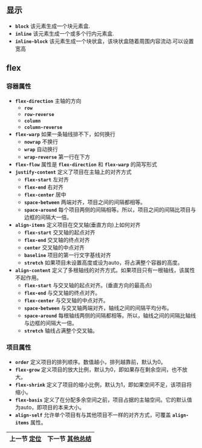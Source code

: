 ## 显示
* __`block`__ 该元素生成一个块元素盒.
* __`inline`__ 该元素生成一个或多个行内元素盒.
* __`inline-block`__ 该元素生成一个块状盒，该块状盒随着周围内容流动.可以设置宽高
## flex
### 容器属性
* __`flex-direction`__ 主轴的方向
  * __`row`__ 
  * __`row-reverse`__ 
  * __`column`__ 
  * __`column-reverse`__ 
* __`flex-warp`__ 如果一条轴线排不下，如何换行
  * __`nowrap`__ 不换行
  * __`wrap`__ 自动换行
  * __`wrap-reverse`__ 第一行在下方
* __`flex-flow`__ 属性是 __`flex-direction`__ 和 __`flex-warp`__ 的简写形式
* __`justify-content`__ 定义了项目在主轴上的对齐方式
  * __`flex-start`__  左对齐
  * __`flex-end`__ 右对齐
  * __`flex-center`__ 居中
  * __`space-between`__ 两端对齐，项目之间的间隔都相等。
  * __`space-around`__ 每个项目两侧的间隔相等。所以，项目之间的间隔比项目与边框的间隔大一倍。
* __`align-items`__ 定义项目在交叉轴(垂直方向)上如何对齐
  * __`flex-start`__ 交叉轴的起点对齐
  * __`flex-end`__ 交叉轴的终点对齐
  * __`center`__ 交叉轴的中点对齐
  * __`baseline`__ 项目的第一行文字基线对齐
  * __`stretch`__ 如果项目未设置高度或设为auto，将占满整个容器的高度。
* __`align-content`__ 定义了多根轴线的对齐方式。如果项目只有一根轴线，该属性不起作用。
  * __`flex-start`__ 与交叉轴的起点对齐。(垂直方向的最高点)
  * __`flex-end`__ 与交叉轴的终点对齐。
  * __`flex-center`__ 与交叉轴的中点对齐。
  * __`space-between`__ 与交叉轴两端对齐，轴线之间的间隔平均分布。
  * __`space-around`__ 每根轴线两侧的间隔都相等。所以，轴线之间的间隔比轴线与边框的间隔大一倍。
  * __`stretch`__ 轴线占满整个交叉轴。
### 项目属性
* __`order`__ 定义项目的排列顺序。数值越小，排列越靠前，默认为0。
* __`flex-grow`__ 定义项目的放大比例，默认为0，即如果存在剩余空间，也不放大。
* __`flex-shrink`__ 定义了项目的缩小比例，默认为1，即如果空间不足，该项目将缩小。
* __`flex-basis`__ 定义了在分配多余空间之前，项目占据的主轴空间。它的默认值为auto，即项目的本来大小。
* __`align-self`__ 允许单个项目有与其他项目不一样的对齐方式，可覆盖 __`align-items`__ 属性。

| 上一节 [定位](./position.md) | 下一节 [其他总结](./summary.md) |
| ----------------------------------------------------------- | -------------------------------------------- |
